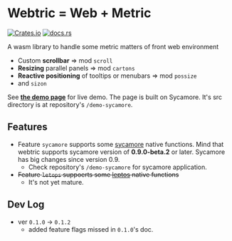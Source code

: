 # Webtric = Web + Metric

[![Crates.io](https://img.shields.io/crates/v/webtric)](https://crates.io/crates/webtric)
[![docs.rs](https://img.shields.io/docsrs/webtric?label=docs.rs)](https://docs.rs/webtric)

A wasm library to handle some metric matters of front web environment
* Custom **scrollbar** => mod `scroll`
* **Resizing** parallel panels => mod `cartons`
* **Reactive positioning** of tooltips or menubars => mod `possize`
* and `sizon`

See [**the demo page**](https://acheul.github.io/webtric) for live demo.
The page is built on Sycamore. It's src directory is at repository's `/demo-sycamore`.

## Features
* Feature `sycamore` supports some [sycamore](https://crates.io/crates/sycamore) native functions.
  Mind that webtric supports sycamore version of **0.9.0-beta.2** or later. Sycamore has big changes since version 0.9.
  * Check repository's `/demo-sycamore` for sycamore application.
* ~~Feature `letops` suppoerts some [leptos](https://crates.io/crates/leptos) native functions~~
  * It's not yet mature.


## Dev Log
* ver `0.1.0` -> `0.1.2`
  * added feature flags missed in `0.1.0`'s doc.